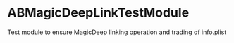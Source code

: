 # ABMagicDeepLinkTestModule
Test module to ensure MagicDeep linking operation and trading of info.plist 
